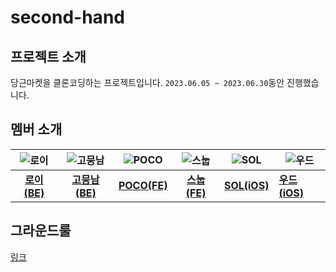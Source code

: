 # second-hand

## 프로젝트 소개

당근마켓을 클론코딩하는 프로젝트입니다. `2023.06.05 ~ 2023.06.30`동안 진행했습니다.

## 멤버 소개

| ![로이](https://avatars.githubusercontent.com/u/77956808?v=4) | ![고뭉남](https://avatars.githubusercontent.com/u/77562698?v=4) | ![POCO](https://avatars.githubusercontent.com/u/101160636?v=4) | ![스눕](https://avatars.githubusercontent.com/u/96381221?v=4) | ![SOL](https://avatars.githubusercontent.com/u/86761640?s=96&v=4) | ![우드](https://avatars.githubusercontent.com/u/84387335?v=4) |
| :-----------------------------------------------------------: | :-------------------------------------------------------------: | :------------------------------------------------------------: | :-----------------------------------------------------------: | ----------------------------------------------------------------- | ------------------------------------------------------------- |
|        [**로이(BE)**](https://github.com/lvalentine6)         |          [**고뭉남(BE)**](https://github.com/KOKEONHO)          |           [**POCO(FE)**](https://github.com/poco111)           |        [**스눕(FE)**](https://github.com/realsnoopso)         | [**SOL(iOS)**](https://github.com/HansolWorld)                    | [**우드(iOS)**](https://github.com/dpfdlalfm)                 |

## 그라운드룰

[링크](https://puzzle-roarer-58b.notion.site/11df920ce16c4c218db80ecc8ccf27c5?pvs=4)
